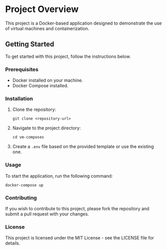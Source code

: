 # Project Overview

This project is a Docker-based application designed to demonstrate the use of virtual machines and containerization. 

## Getting Started

To get started with this project, follow the instructions below.

### Prerequisites

- Docker installed on your machine.
- Docker Compose installed.

### Installation

1. Clone the repository:
   ```
   git clone <repository-url>
   ```
2. Navigate to the project directory:
   ```
   cd vm-composes
   ```
3. Create a `.env` file based on the provided template or use the existing one.

### Usage

To start the application, run the following command:
```
docker-compose up
```

### Contributing

If you wish to contribute to this project, please fork the repository and submit a pull request with your changes.

### License

This project is licensed under the MIT License - see the LICENSE file for details.